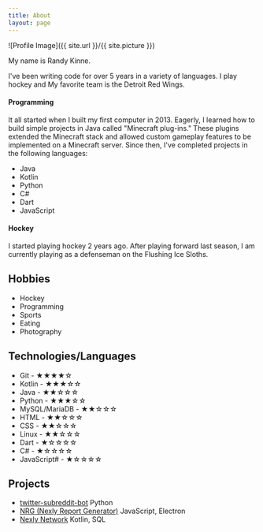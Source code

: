 ```yaml
---
title: About
layout: page
---
```

![Profile Image]({{ site.url }}/{{ site.picture }})

<p>My name is Randy Kinne.</p>

<p>I've been writing code for over 5 years in a variety of languages. I play hockey and My favorite team is the Detroit Red Wings.</p>

<h4>Programming</h4>
It all started when I built my first computer in 2013. Eagerly, I learned how to build simple projects in Java called "Minecraft plug-ins." These plugins extended the Minecraft stack and allowed custom gameplay features to be implemented on a Minecraft server. Since then, I've completed projects in the following languages:
<ul>
    <li>Java</li>
    <li>Kotlin</li>
    <li>Python</li>
    <li>C#</li>
    <li>Dart</li>
    <li>JavaScript</li>
</ul>

<h4>Hockey</h4>
I started playing hockey 2 years ago. After playing forward last season, I am currently playing as a defenseman on the Flushing Ice Sloths.

<h2>Hobbies</h2>

<ul class="skill-list">
	<li>Hockey</li>
	<li>Programming</li>
	<li>Sports</li>
	<li>Eating</li>
	<li>Photography</li>
</ul>

<h2>Technologies/Languages</h2>

<ul class="skill-list">
	<li>Git - ★★★★☆</li>
	<li>Kotlin - ★★★☆☆</li>
	<li>Java - ★★☆☆☆</li>
	<li>Python - ★★★☆☆</li>
	<li>MySQL/MariaDB - ★★☆☆☆</li>
    <li>HTML - ★★☆☆☆</li>
    <li>CSS - ★★☆☆☆</li>
	<li>Linux - ★★☆☆☆</li>
	<li>Dart - ★☆☆☆☆</li>
	<li>C# - ★☆☆☆☆</li>
	<li>JavaScript# - ★☆☆☆☆</li>
</ul>

<h2>Projects</h2>

<ul>
	<li><a href="https://github.com/randykinne/twitter-subreddit-bot">twitter-subreddit-bot</a> Python</li>
	<li><a href="https://github.com/randykinne/nrg">NRG (Nexly Report Generator)</a> JavaScript, Electron</li>
	<li><a href="https://nexly.network/">Nexly Network</a> Kotlin, SQL</li>
</ul>
